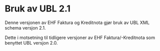 # Bruk av UBL 2.1

Denne versjonen av EHF Faktura og Kreditnota gjør bruk av UBL XML schema versjon 2.1.

Dette i motsetning til tidligere versjoner av EHF Faktura/-Kreditnota som benyttet UBL versjon 2.0. 
